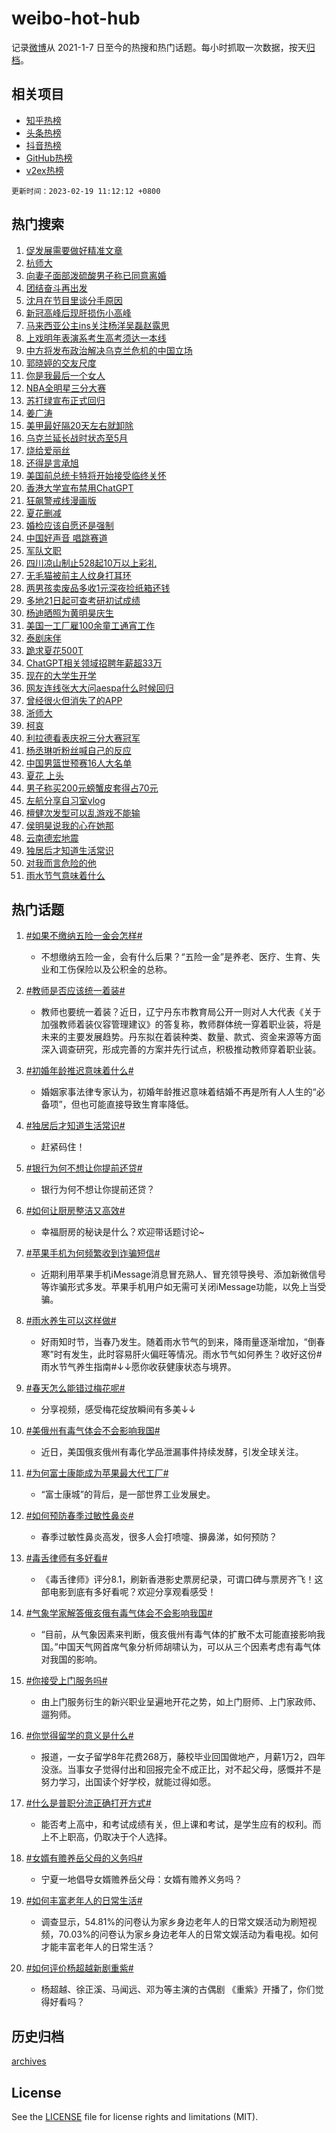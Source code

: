 # weibo-hot-hub

记录[微博](https://www.weibo.com)从 2021-1-7 日至今的热搜和热门话题。每小时抓取一次数据，按天[归档](archives)。

## 相关项目

- [知乎热榜](https://github.com/lonnyzhang423/zhihu-hot-hub)
- [头条热榜](https://github.com/lonnyzhang423/toutiao-hot-hub)
- [抖音热榜](https://github.com/lonnyzhang423/douyin-hot-hub)
- [GitHub热榜](https://github.com/lonnyzhang423/github-hot-hub)
- [v2ex热榜](https://github.com/lonnyzhang423/v2ex-hot-hub)


`更新时间：2023-02-19 11:12:12 +0800`

## 热门搜索

1. [促发展需要做好精准文章](https://m.weibo.cn/search?containerid=100103type%3D1%26t%3D10%26q%3D%23%E4%BF%83%E5%8F%91%E5%B1%95%E9%9C%80%E8%A6%81%E5%81%9A%E5%A5%BD%E7%B2%BE%E5%87%86%E6%96%87%E7%AB%A0%23&stream_entry_id=51&isnewpage=1&extparam=seat%3D1%26stream_entry_id%3D51%26dgr%3D0%26filter_type%3Drealtimehot%26pos%3D0%26c_type%3D51%26cate%3D10103%26display_time%3D1676776330%26pre_seqid%3D16767763304500360531&luicode=10000011&lfid=106003type%253D25%2526t%253D3%2526disable_hot%253D1%2526filter_type%253Drealtimehot)
1. [杭师大](https://m.weibo.cn/search?containerid=100103type%3D1%26t%3D10%26q%3D%E6%9D%AD%E5%B8%88%E5%A4%A7&stream_entry_id=31&isnewpage=1&extparam=seat%3D1%26q%3D%25E6%259D%25AD%25E5%25B8%2588%25E5%25A4%25A7%26dgr%3D0%26flag%3D1%26band_rank%3D1%26pos%3D0%26stream_entry_id%3D31%26cate%3D5001%26lcate%3D5001%26filter_type%3Drealtimehot%26realpos%3D1%26c_type%3D31%26display_time%3D1676776330%26pre_seqid%3D16767763304500360531&luicode=10000011&lfid=106003type%253D25%2526t%253D3%2526disable_hot%253D1%2526filter_type%253Drealtimehot)
1. [向妻子面部泼硫酸男子称已同意离婚](https://m.weibo.cn/search?containerid=100103type%3D1%26t%3D10%26q%3D%23%E5%90%91%E5%A6%BB%E5%AD%90%E9%9D%A2%E9%83%A8%E6%B3%BC%E7%A1%AB%E9%85%B8%E7%94%B7%E5%AD%90%E7%A7%B0%E5%B7%B2%E5%90%8C%E6%84%8F%E7%A6%BB%E5%A9%9A%23&stream_entry_id=31&isnewpage=1&extparam=seat%3D1%26q%3D%2523%25E5%2590%2591%25E5%25A6%25BB%25E5%25AD%2590%25E9%259D%25A2%25E9%2583%25A8%25E6%25B3%25BC%25E7%25A1%25AB%25E9%2585%25B8%25E7%2594%25B7%25E5%25AD%2590%25E7%25A7%25B0%25E5%25B7%25B2%25E5%2590%258C%25E6%2584%258F%25E7%25A6%25BB%25E5%25A9%259A%2523%26dgr%3D0%26flag%3D1%26band_rank%3D2%26pos%3D1%26stream_entry_id%3D31%26cate%3D5001%26lcate%3D5001%26filter_type%3Drealtimehot%26realpos%3D2%26c_type%3D31%26display_time%3D1676776330%26pre_seqid%3D16767763304500360531&luicode=10000011&lfid=106003type%253D25%2526t%253D3%2526disable_hot%253D1%2526filter_type%253Drealtimehot)
1. [团结奋斗再出发](https://m.weibo.cn/search?containerid=100103type%3D1%26t%3D10%26q%3D%23%E5%9B%A2%E7%BB%93%E5%A5%8B%E6%96%97%E5%86%8D%E5%87%BA%E5%8F%91%23&stream_entry_id=31&isnewpage=1&extparam=seat%3D1%26q%3D%2523%25E5%259B%25A2%25E7%25BB%2593%25E5%25A5%258B%25E6%2596%2597%25E5%2586%258D%25E5%2587%25BA%25E5%258F%2591%2523%26dgr%3D0%26flag%3D0%26band_rank%3D3%26pos%3D2%26stream_entry_id%3D31%26cate%3D5001%26lcate%3D5001%26filter_type%3Drealtimehot%26realpos%3D3%26c_type%3D31%26display_time%3D1676776330%26pre_seqid%3D16767763304500360531&luicode=10000011&lfid=106003type%253D25%2526t%253D3%2526disable_hot%253D1%2526filter_type%253Drealtimehot)
1. [沈月在节目里谈分手原因](https://m.weibo.cn/search?containerid=100103type%3D1%26t%3D10%26q%3D%23%E6%B2%88%E6%9C%88%E5%9C%A8%E8%8A%82%E7%9B%AE%E9%87%8C%E8%B0%88%E5%88%86%E6%89%8B%E5%8E%9F%E5%9B%A0%23&stream_entry_id=31&isnewpage=1&extparam=seat%3D1%26q%3D%2523%25E6%25B2%2588%25E6%259C%2588%25E5%259C%25A8%25E8%258A%2582%25E7%259B%25AE%25E9%2587%258C%25E8%25B0%2588%25E5%2588%2586%25E6%2589%258B%25E5%258E%259F%25E5%259B%25A0%2523%26dgr%3D0%26flag%3D1%26band_rank%3D4%26pos%3D3%26stream_entry_id%3D31%26cate%3D5001%26lcate%3D5001%26filter_type%3Drealtimehot%26realpos%3D4%26c_type%3D31%26display_time%3D1676776330%26pre_seqid%3D16767763304500360531&luicode=10000011&lfid=106003type%253D25%2526t%253D3%2526disable_hot%253D1%2526filter_type%253Drealtimehot)
1. [新冠高峰后现肝损伤小高峰](https://m.weibo.cn/search?containerid=100103type%3D1%26t%3D10%26q%3D%23%E6%96%B0%E5%86%A0%E9%AB%98%E5%B3%B0%E5%90%8E%E7%8E%B0%E8%82%9D%E6%8D%9F%E4%BC%A4%E5%B0%8F%E9%AB%98%E5%B3%B0%23&stream_entry_id=31&isnewpage=1&extparam=seat%3D1%26q%3D%2523%25E6%2596%25B0%25E5%2586%25A0%25E9%25AB%2598%25E5%25B3%25B0%25E5%2590%258E%25E7%258E%25B0%25E8%2582%259D%25E6%258D%259F%25E4%25BC%25A4%25E5%25B0%258F%25E9%25AB%2598%25E5%25B3%25B0%2523%26dgr%3D0%26flag%3D1%26band_rank%3D5%26pos%3D4%26stream_entry_id%3D31%26cate%3D5001%26lcate%3D5001%26filter_type%3Drealtimehot%26realpos%3D5%26c_type%3D31%26display_time%3D1676776330%26pre_seqid%3D16767763304500360531&luicode=10000011&lfid=106003type%253D25%2526t%253D3%2526disable_hot%253D1%2526filter_type%253Drealtimehot)
1. [马来西亚公主ins关注杨洋吴磊赵露思](https://m.weibo.cn/search?containerid=100103type%3D1%26t%3D10%26q%3D%23%E9%A9%AC%E6%9D%A5%E8%A5%BF%E4%BA%9A%E5%85%AC%E4%B8%BBins%E5%85%B3%E6%B3%A8%E6%9D%A8%E6%B4%8B%E5%90%B4%E7%A3%8A%E8%B5%B5%E9%9C%B2%E6%80%9D%23&stream_entry_id=31&isnewpage=1&extparam=seat%3D1%26q%3D%2523%25E9%25A9%25AC%25E6%259D%25A5%25E8%25A5%25BF%25E4%25BA%259A%25E5%2585%25AC%25E4%25B8%25BBins%25E5%2585%25B3%25E6%25B3%25A8%25E6%259D%25A8%25E6%25B4%258B%25E5%2590%25B4%25E7%25A3%258A%25E8%25B5%25B5%25E9%259C%25B2%25E6%2580%259D%2523%26dgr%3D0%26flag%3D1%26band_rank%3D6%26pos%3D5%26stream_entry_id%3D31%26cate%3D5001%26lcate%3D5001%26filter_type%3Drealtimehot%26realpos%3D6%26c_type%3D31%26display_time%3D1676776330%26pre_seqid%3D16767763304500360531&luicode=10000011&lfid=106003type%253D25%2526t%253D3%2526disable_hot%253D1%2526filter_type%253Drealtimehot)
1. [上戏明年表演系考生高考须达一本线](https://m.weibo.cn/search?containerid=100103type%3D1%26t%3D10%26q%3D%23%E4%B8%8A%E6%88%8F%E6%98%8E%E5%B9%B4%E8%A1%A8%E6%BC%94%E7%B3%BB%E8%80%83%E7%94%9F%E9%AB%98%E8%80%83%E9%A1%BB%E8%BE%BE%E4%B8%80%E6%9C%AC%E7%BA%BF%23&stream_entry_id=31&isnewpage=1&extparam=seat%3D1%26q%3D%2523%25E4%25B8%258A%25E6%2588%258F%25E6%2598%258E%25E5%25B9%25B4%25E8%25A1%25A8%25E6%25BC%2594%25E7%25B3%25BB%25E8%2580%2583%25E7%2594%259F%25E9%25AB%2598%25E8%2580%2583%25E9%25A1%25BB%25E8%25BE%25BE%25E4%25B8%2580%25E6%259C%25AC%25E7%25BA%25BF%2523%26dgr%3D0%26flag%3D0%26band_rank%3D7%26pos%3D6%26stream_entry_id%3D31%26cate%3D5001%26lcate%3D5001%26filter_type%3Drealtimehot%26realpos%3D7%26c_type%3D31%26display_time%3D1676776330%26pre_seqid%3D16767763304500360531&luicode=10000011&lfid=106003type%253D25%2526t%253D3%2526disable_hot%253D1%2526filter_type%253Drealtimehot)
1. [中方将发布政治解决乌克兰危机的中国立场](https://m.weibo.cn/search?containerid=100103type%3D1%26t%3D10%26q%3D%23%E4%B8%AD%E6%96%B9%E5%B0%86%E5%8F%91%E5%B8%83%E6%94%BF%E6%B2%BB%E8%A7%A3%E5%86%B3%E4%B9%8C%E5%85%8B%E5%85%B0%E5%8D%B1%E6%9C%BA%E7%9A%84%E4%B8%AD%E5%9B%BD%E7%AB%8B%E5%9C%BA%23&stream_entry_id=31&isnewpage=1&extparam=seat%3D1%26q%3D%2523%25E4%25B8%25AD%25E6%2596%25B9%25E5%25B0%2586%25E5%258F%2591%25E5%25B8%2583%25E6%2594%25BF%25E6%25B2%25BB%25E8%25A7%25A3%25E5%2586%25B3%25E4%25B9%258C%25E5%2585%258B%25E5%2585%25B0%25E5%258D%25B1%25E6%259C%25BA%25E7%259A%2584%25E4%25B8%25AD%25E5%259B%25BD%25E7%25AB%258B%25E5%259C%25BA%2523%26dgr%3D0%26flag%3D0%26band_rank%3D8%26pos%3D7%26stream_entry_id%3D31%26cate%3D5001%26lcate%3D5001%26filter_type%3Drealtimehot%26realpos%3D8%26c_type%3D31%26display_time%3D1676776330%26pre_seqid%3D16767763304500360531&luicode=10000011&lfid=106003type%253D25%2526t%253D3%2526disable_hot%253D1%2526filter_type%253Drealtimehot)
1. [郭晓婷的交友尺度](https://m.weibo.cn/search?containerid=100103type%3D1%26t%3D10%26q%3D%23%E9%83%AD%E6%99%93%E5%A9%B7%E7%9A%84%E4%BA%A4%E5%8F%8B%E5%B0%BA%E5%BA%A6%23&stream_entry_id=31&isnewpage=1&extparam=seat%3D1%26q%3D%2523%25E9%2583%25AD%25E6%2599%2593%25E5%25A9%25B7%25E7%259A%2584%25E4%25BA%25A4%25E5%258F%258B%25E5%25B0%25BA%25E5%25BA%25A6%2523%26dgr%3D0%26flag%3D1%26band_rank%3D9%26pos%3D8%26stream_entry_id%3D31%26cate%3D5001%26lcate%3D5001%26filter_type%3Drealtimehot%26realpos%3D9%26c_type%3D31%26display_time%3D1676776330%26pre_seqid%3D16767763304500360531&luicode=10000011&lfid=106003type%253D25%2526t%253D3%2526disable_hot%253D1%2526filter_type%253Drealtimehot)
1. [你是我最后一个女人](https://m.weibo.cn/search?containerid=100103type%3D1%26t%3D10%26q%3D%23%E4%BD%A0%E6%98%AF%E6%88%91%E6%9C%80%E5%90%8E%E4%B8%80%E4%B8%AA%E5%A5%B3%E4%BA%BA%23&stream_entry_id=31&isnewpage=1&extparam=seat%3D1%26q%3D%2523%25E4%25BD%25A0%25E6%2598%25AF%25E6%2588%2591%25E6%259C%2580%25E5%2590%258E%25E4%25B8%2580%25E4%25B8%25AA%25E5%25A5%25B3%25E4%25BA%25BA%2523%26dgr%3D0%26flag%3D1%26band_rank%3D10%26pos%3D9%26stream_entry_id%3D31%26cate%3D5001%26lcate%3D5001%26filter_type%3Drealtimehot%26realpos%3D10%26c_type%3D31%26display_time%3D1676776330%26pre_seqid%3D16767763304500360531&luicode=10000011&lfid=106003type%253D25%2526t%253D3%2526disable_hot%253D1%2526filter_type%253Drealtimehot)
1. [NBA全明星三分大赛](https://m.weibo.cn/search?containerid=100103type%3D1%26t%3D10%26q%3D%23NBA%E5%85%A8%E6%98%8E%E6%98%9F%E4%B8%89%E5%88%86%E5%A4%A7%E8%B5%9B%23&stream_entry_id=31&isnewpage=1&extparam=seat%3D1%26q%3D%2523NBA%25E5%2585%25A8%25E6%2598%258E%25E6%2598%259F%25E4%25B8%2589%25E5%2588%2586%25E5%25A4%25A7%25E8%25B5%259B%2523%26dgr%3D0%26flag%3D1%26band_rank%3D11%26pos%3D10%26stream_entry_id%3D31%26cate%3D5001%26lcate%3D5001%26filter_type%3Drealtimehot%26realpos%3D11%26c_type%3D31%26display_time%3D1676776330%26pre_seqid%3D16767763304500360531&luicode=10000011&lfid=106003type%253D25%2526t%253D3%2526disable_hot%253D1%2526filter_type%253Drealtimehot)
1. [苏打绿宣布正式回归](https://m.weibo.cn/search?containerid=100103type%3D1%26t%3D10%26q%3D%23%E8%8B%8F%E6%89%93%E7%BB%BF%E5%AE%A3%E5%B8%83%E6%AD%A3%E5%BC%8F%E5%9B%9E%E5%BD%92%23&stream_entry_id=31&isnewpage=1&extparam=seat%3D1%26q%3D%2523%25E8%258B%258F%25E6%2589%2593%25E7%25BB%25BF%25E5%25AE%25A3%25E5%25B8%2583%25E6%25AD%25A3%25E5%25BC%258F%25E5%259B%259E%25E5%25BD%2592%2523%26dgr%3D0%26flag%3D0%26band_rank%3D12%26pos%3D11%26stream_entry_id%3D31%26cate%3D5001%26lcate%3D5001%26filter_type%3Drealtimehot%26realpos%3D12%26c_type%3D31%26display_time%3D1676776330%26pre_seqid%3D16767763304500360531&luicode=10000011&lfid=106003type%253D25%2526t%253D3%2526disable_hot%253D1%2526filter_type%253Drealtimehot)
1. [姜广涛](https://m.weibo.cn/search?containerid=100103type%3D1%26t%3D10%26q%3D%E5%A7%9C%E5%B9%BF%E6%B6%9B&stream_entry_id=31&isnewpage=1&extparam=seat%3D1%26q%3D%25E5%25A7%259C%25E5%25B9%25BF%25E6%25B6%259B%26dgr%3D0%26flag%3D0%26band_rank%3D13%26pos%3D12%26stream_entry_id%3D31%26cate%3D5001%26lcate%3D5001%26filter_type%3Drealtimehot%26realpos%3D13%26c_type%3D31%26display_time%3D1676776330%26pre_seqid%3D16767763304500360531&luicode=10000011&lfid=106003type%253D25%2526t%253D3%2526disable_hot%253D1%2526filter_type%253Drealtimehot)
1. [美甲最好隔20天左右就卸除](https://m.weibo.cn/search?containerid=100103type%3D1%26t%3D10%26q%3D%23%E7%BE%8E%E7%94%B2%E6%9C%80%E5%A5%BD%E9%9A%9420%E5%A4%A9%E5%B7%A6%E5%8F%B3%E5%B0%B1%E5%8D%B8%E9%99%A4%23&stream_entry_id=31&isnewpage=1&extparam=seat%3D1%26q%3D%2523%25E7%25BE%258E%25E7%2594%25B2%25E6%259C%2580%25E5%25A5%25BD%25E9%259A%259420%25E5%25A4%25A9%25E5%25B7%25A6%25E5%258F%25B3%25E5%25B0%25B1%25E5%258D%25B8%25E9%2599%25A4%2523%26dgr%3D0%26flag%3D0%26band_rank%3D14%26pos%3D13%26stream_entry_id%3D31%26cate%3D5001%26lcate%3D5001%26filter_type%3Drealtimehot%26realpos%3D14%26c_type%3D31%26display_time%3D1676776330%26pre_seqid%3D16767763304500360531&luicode=10000011&lfid=106003type%253D25%2526t%253D3%2526disable_hot%253D1%2526filter_type%253Drealtimehot)
1. [乌克兰延长战时状态至5月](https://m.weibo.cn/search?containerid=100103type%3D1%26t%3D10%26q%3D%23%E4%B9%8C%E5%85%8B%E5%85%B0%E5%BB%B6%E9%95%BF%E6%88%98%E6%97%B6%E7%8A%B6%E6%80%81%E8%87%B35%E6%9C%88%23&stream_entry_id=31&isnewpage=1&extparam=seat%3D1%26q%3D%2523%25E4%25B9%258C%25E5%2585%258B%25E5%2585%25B0%25E5%25BB%25B6%25E9%2595%25BF%25E6%2588%2598%25E6%2597%25B6%25E7%258A%25B6%25E6%2580%2581%25E8%2587%25B35%25E6%259C%2588%2523%26dgr%3D0%26flag%3D1%26band_rank%3D15%26pos%3D14%26stream_entry_id%3D31%26cate%3D5001%26lcate%3D5001%26filter_type%3Drealtimehot%26realpos%3D15%26c_type%3D31%26display_time%3D1676776330%26pre_seqid%3D16767763304500360531&luicode=10000011&lfid=106003type%253D25%2526t%253D3%2526disable_hot%253D1%2526filter_type%253Drealtimehot)
1. [烧给爱丽丝](https://m.weibo.cn/search?containerid=100103type%3D1%26t%3D10%26q%3D%E7%83%A7%E7%BB%99%E7%88%B1%E4%B8%BD%E4%B8%9D&stream_entry_id=31&isnewpage=1&extparam=seat%3D1%26q%3D%25E7%2583%25A7%25E7%25BB%2599%25E7%2588%25B1%25E4%25B8%25BD%25E4%25B8%259D%26dgr%3D0%26flag%3D1%26band_rank%3D16%26pos%3D15%26stream_entry_id%3D31%26cate%3D5001%26lcate%3D5001%26filter_type%3Drealtimehot%26realpos%3D16%26c_type%3D31%26display_time%3D1676776330%26pre_seqid%3D16767763304500360531&luicode=10000011&lfid=106003type%253D25%2526t%253D3%2526disable_hot%253D1%2526filter_type%253Drealtimehot)
1. [还得是言承旭](https://m.weibo.cn/search?containerid=100103type%3D1%26t%3D10%26q%3D%E8%BF%98%E5%BE%97%E6%98%AF%E8%A8%80%E6%89%BF%E6%97%AD&stream_entry_id=31&isnewpage=1&extparam=seat%3D1%26q%3D%25E8%25BF%2598%25E5%25BE%2597%25E6%2598%25AF%25E8%25A8%2580%25E6%2589%25BF%25E6%2597%25AD%26dgr%3D0%26flag%3D1%26band_rank%3D17%26pos%3D16%26stream_entry_id%3D31%26cate%3D5001%26lcate%3D5001%26filter_type%3Drealtimehot%26realpos%3D17%26c_type%3D31%26display_time%3D1676776330%26pre_seqid%3D16767763304500360531&luicode=10000011&lfid=106003type%253D25%2526t%253D3%2526disable_hot%253D1%2526filter_type%253Drealtimehot)
1. [美国前总统卡特将开始接受临终关怀](https://m.weibo.cn/search?containerid=100103type%3D1%26t%3D10%26q%3D%23%E7%BE%8E%E5%9B%BD%E5%89%8D%E6%80%BB%E7%BB%9F%E5%8D%A1%E7%89%B9%E5%B0%86%E5%BC%80%E5%A7%8B%E6%8E%A5%E5%8F%97%E4%B8%B4%E7%BB%88%E5%85%B3%E6%80%80%23&stream_entry_id=31&isnewpage=1&extparam=seat%3D1%26q%3D%2523%25E7%25BE%258E%25E5%259B%25BD%25E5%2589%258D%25E6%2580%25BB%25E7%25BB%259F%25E5%258D%25A1%25E7%2589%25B9%25E5%25B0%2586%25E5%25BC%2580%25E5%25A7%258B%25E6%258E%25A5%25E5%258F%2597%25E4%25B8%25B4%25E7%25BB%2588%25E5%2585%25B3%25E6%2580%2580%2523%26dgr%3D0%26flag%3D0%26band_rank%3D18%26pos%3D17%26stream_entry_id%3D31%26cate%3D5001%26lcate%3D5001%26filter_type%3Drealtimehot%26realpos%3D18%26c_type%3D31%26display_time%3D1676776330%26pre_seqid%3D16767763304500360531&luicode=10000011&lfid=106003type%253D25%2526t%253D3%2526disable_hot%253D1%2526filter_type%253Drealtimehot)
1. [香港大学宣布禁用ChatGPT](https://m.weibo.cn/search?containerid=100103type%3D1%26t%3D10%26q%3D%23%E9%A6%99%E6%B8%AF%E5%A4%A7%E5%AD%A6%E5%AE%A3%E5%B8%83%E7%A6%81%E7%94%A8ChatGPT%23&stream_entry_id=31&isnewpage=1&extparam=seat%3D1%26q%3D%2523%25E9%25A6%2599%25E6%25B8%25AF%25E5%25A4%25A7%25E5%25AD%25A6%25E5%25AE%25A3%25E5%25B8%2583%25E7%25A6%2581%25E7%2594%25A8ChatGPT%2523%26dgr%3D0%26flag%3D0%26band_rank%3D19%26pos%3D18%26stream_entry_id%3D31%26cate%3D5001%26lcate%3D5001%26filter_type%3Drealtimehot%26realpos%3D19%26c_type%3D31%26display_time%3D1676776330%26pre_seqid%3D16767763304500360531&luicode=10000011&lfid=106003type%253D25%2526t%253D3%2526disable_hot%253D1%2526filter_type%253Drealtimehot)
1. [狂飙警戒线漫画版](https://m.weibo.cn/search?containerid=100103type%3D1%26t%3D10%26q%3D%23%E7%8B%82%E9%A3%99%E8%AD%A6%E6%88%92%E7%BA%BF%E6%BC%AB%E7%94%BB%E7%89%88%23&stream_entry_id=31&isnewpage=1&extparam=seat%3D1%26q%3D%2523%25E7%258B%2582%25E9%25A3%2599%25E8%25AD%25A6%25E6%2588%2592%25E7%25BA%25BF%25E6%25BC%25AB%25E7%2594%25BB%25E7%2589%2588%2523%26dgr%3D0%26flag%3D1%26band_rank%3D20%26pos%3D19%26stream_entry_id%3D31%26cate%3D5001%26lcate%3D5001%26filter_type%3Drealtimehot%26realpos%3D20%26c_type%3D31%26display_time%3D1676776330%26pre_seqid%3D16767763304500360531&luicode=10000011&lfid=106003type%253D25%2526t%253D3%2526disable_hot%253D1%2526filter_type%253Drealtimehot)
1. [夏花删减](https://m.weibo.cn/search?containerid=100103type%3D1%26t%3D10%26q%3D%E5%A4%8F%E8%8A%B1%E5%88%A0%E5%87%8F&stream_entry_id=31&isnewpage=1&extparam=seat%3D1%26q%3D%25E5%25A4%258F%25E8%258A%25B1%25E5%2588%25A0%25E5%2587%258F%26dgr%3D0%26flag%3D0%26band_rank%3D21%26pos%3D20%26stream_entry_id%3D31%26cate%3D5001%26lcate%3D5001%26filter_type%3Drealtimehot%26realpos%3D21%26c_type%3D31%26display_time%3D1676776330%26pre_seqid%3D16767763304500360531&luicode=10000011&lfid=106003type%253D25%2526t%253D3%2526disable_hot%253D1%2526filter_type%253Drealtimehot)
1. [婚检应该自愿还是强制](https://m.weibo.cn/search?containerid=100103type%3D1%26t%3D10%26q%3D%23%E5%A9%9A%E6%A3%80%E5%BA%94%E8%AF%A5%E8%87%AA%E6%84%BF%E8%BF%98%E6%98%AF%E5%BC%BA%E5%88%B6%23&stream_entry_id=31&isnewpage=1&extparam=seat%3D1%26q%3D%2523%25E5%25A9%259A%25E6%25A3%2580%25E5%25BA%2594%25E8%25AF%25A5%25E8%2587%25AA%25E6%2584%25BF%25E8%25BF%2598%25E6%2598%25AF%25E5%25BC%25BA%25E5%2588%25B6%2523%26dgr%3D0%26flag%3D0%26band_rank%3D22%26pos%3D21%26stream_entry_id%3D31%26cate%3D5001%26lcate%3D5001%26filter_type%3Drealtimehot%26realpos%3D22%26c_type%3D31%26display_time%3D1676776330%26pre_seqid%3D16767763304500360531&luicode=10000011&lfid=106003type%253D25%2526t%253D3%2526disable_hot%253D1%2526filter_type%253Drealtimehot)
1. [中国好声音 唱跳赛道](https://m.weibo.cn/search?containerid=100103type%3D1%26t%3D10%26q%3D%E4%B8%AD%E5%9B%BD%E5%A5%BD%E5%A3%B0%E9%9F%B3+%E5%94%B1%E8%B7%B3%E8%B5%9B%E9%81%93&stream_entry_id=31&isnewpage=1&extparam=seat%3D1%26q%3D%25E4%25B8%25AD%25E5%259B%25BD%25E5%25A5%25BD%25E5%25A3%25B0%25E9%259F%25B3%2520%25E5%2594%25B1%25E8%25B7%25B3%25E8%25B5%259B%25E9%2581%2593%26dgr%3D0%26flag%3D1%26band_rank%3D23%26pos%3D22%26stream_entry_id%3D31%26cate%3D5001%26lcate%3D5001%26filter_type%3Drealtimehot%26realpos%3D23%26c_type%3D31%26display_time%3D1676776330%26pre_seqid%3D16767763304500360531&luicode=10000011&lfid=106003type%253D25%2526t%253D3%2526disable_hot%253D1%2526filter_type%253Drealtimehot)
1. [军队文职](https://m.weibo.cn/search?containerid=100103type%3D1%26t%3D10%26q%3D%23%E5%86%9B%E9%98%9F%E6%96%87%E8%81%8C%23&stream_entry_id=31&isnewpage=1&extparam=seat%3D1%26q%3D%2523%25E5%2586%259B%25E9%2598%259F%25E6%2596%2587%25E8%2581%258C%2523%26dgr%3D0%26flag%3D0%26band_rank%3D24%26pos%3D23%26stream_entry_id%3D31%26cate%3D5001%26lcate%3D5001%26filter_type%3Drealtimehot%26realpos%3D24%26c_type%3D31%26display_time%3D1676776330%26pre_seqid%3D16767763304500360531&luicode=10000011&lfid=106003type%253D25%2526t%253D3%2526disable_hot%253D1%2526filter_type%253Drealtimehot)
1. [四川凉山制止528起10万以上彩礼](https://m.weibo.cn/search?containerid=100103type%3D1%26t%3D10%26q%3D%23%E5%9B%9B%E5%B7%9D%E5%87%89%E5%B1%B1%E5%88%B6%E6%AD%A2528%E8%B5%B710%E4%B8%87%E4%BB%A5%E4%B8%8A%E5%BD%A9%E7%A4%BC%23&stream_entry_id=31&isnewpage=1&extparam=seat%3D1%26q%3D%2523%25E5%259B%259B%25E5%25B7%259D%25E5%2587%2589%25E5%25B1%25B1%25E5%2588%25B6%25E6%25AD%25A2528%25E8%25B5%25B710%25E4%25B8%2587%25E4%25BB%25A5%25E4%25B8%258A%25E5%25BD%25A9%25E7%25A4%25BC%2523%26dgr%3D0%26flag%3D1%26band_rank%3D25%26pos%3D24%26stream_entry_id%3D31%26cate%3D5001%26lcate%3D5001%26filter_type%3Drealtimehot%26realpos%3D25%26c_type%3D31%26display_time%3D1676776330%26pre_seqid%3D16767763304500360531&luicode=10000011&lfid=106003type%253D25%2526t%253D3%2526disable_hot%253D1%2526filter_type%253Drealtimehot)
1. [无毛猫被前主人纹身打耳环](https://m.weibo.cn/search?containerid=100103type%3D1%26t%3D10%26q%3D%23%E6%97%A0%E6%AF%9B%E7%8C%AB%E8%A2%AB%E5%89%8D%E4%B8%BB%E4%BA%BA%E7%BA%B9%E8%BA%AB%E6%89%93%E8%80%B3%E7%8E%AF%23&stream_entry_id=31&isnewpage=1&extparam=seat%3D1%26q%3D%2523%25E6%2597%25A0%25E6%25AF%259B%25E7%258C%25AB%25E8%25A2%25AB%25E5%2589%258D%25E4%25B8%25BB%25E4%25BA%25BA%25E7%25BA%25B9%25E8%25BA%25AB%25E6%2589%2593%25E8%2580%25B3%25E7%258E%25AF%2523%26dgr%3D0%26flag%3D0%26band_rank%3D26%26pos%3D25%26stream_entry_id%3D31%26cate%3D5001%26lcate%3D5001%26filter_type%3Drealtimehot%26realpos%3D26%26c_type%3D31%26display_time%3D1676776330%26pre_seqid%3D16767763304500360531&luicode=10000011&lfid=106003type%253D25%2526t%253D3%2526disable_hot%253D1%2526filter_type%253Drealtimehot)
1. [两男孩卖废品多收1元深夜捡纸箱还钱](https://m.weibo.cn/search?containerid=100103type%3D1%26t%3D10%26q%3D%23%E4%B8%A4%E7%94%B7%E5%AD%A9%E5%8D%96%E5%BA%9F%E5%93%81%E5%A4%9A%E6%94%B61%E5%85%83%E6%B7%B1%E5%A4%9C%E6%8D%A1%E7%BA%B8%E7%AE%B1%E8%BF%98%E9%92%B1%23&stream_entry_id=31&isnewpage=1&extparam=seat%3D1%26q%3D%2523%25E4%25B8%25A4%25E7%2594%25B7%25E5%25AD%25A9%25E5%258D%2596%25E5%25BA%259F%25E5%2593%2581%25E5%25A4%259A%25E6%2594%25B61%25E5%2585%2583%25E6%25B7%25B1%25E5%25A4%259C%25E6%258D%25A1%25E7%25BA%25B8%25E7%25AE%25B1%25E8%25BF%2598%25E9%2592%25B1%2523%26dgr%3D0%26flag%3D1%26band_rank%3D27%26pos%3D26%26stream_entry_id%3D31%26cate%3D5001%26lcate%3D5001%26filter_type%3Drealtimehot%26realpos%3D27%26c_type%3D31%26display_time%3D1676776330%26pre_seqid%3D16767763304500360531&luicode=10000011&lfid=106003type%253D25%2526t%253D3%2526disable_hot%253D1%2526filter_type%253Drealtimehot)
1. [多地21日起可查考研初试成绩](https://m.weibo.cn/search?containerid=100103type%3D1%26t%3D10%26q%3D%23%E5%A4%9A%E5%9C%B021%E6%97%A5%E8%B5%B7%E5%8F%AF%E6%9F%A5%E8%80%83%E7%A0%94%E5%88%9D%E8%AF%95%E6%88%90%E7%BB%A9%23&stream_entry_id=31&isnewpage=1&extparam=seat%3D1%26q%3D%2523%25E5%25A4%259A%25E5%259C%25B021%25E6%2597%25A5%25E8%25B5%25B7%25E5%258F%25AF%25E6%259F%25A5%25E8%2580%2583%25E7%25A0%2594%25E5%2588%259D%25E8%25AF%2595%25E6%2588%2590%25E7%25BB%25A9%2523%26dgr%3D0%26flag%3D0%26band_rank%3D28%26pos%3D27%26stream_entry_id%3D31%26cate%3D5001%26lcate%3D5001%26filter_type%3Drealtimehot%26realpos%3D28%26c_type%3D31%26display_time%3D1676776330%26pre_seqid%3D16767763304500360531&luicode=10000011&lfid=106003type%253D25%2526t%253D3%2526disable_hot%253D1%2526filter_type%253Drealtimehot)
1. [杨迪晒照为黄明昊庆生](https://m.weibo.cn/search?containerid=100103type%3D1%26t%3D10%26q%3D%23%E6%9D%A8%E8%BF%AA%E6%99%92%E7%85%A7%E4%B8%BA%E9%BB%84%E6%98%8E%E6%98%8A%E5%BA%86%E7%94%9F%23&stream_entry_id=31&isnewpage=1&extparam=seat%3D1%26q%3D%2523%25E6%259D%25A8%25E8%25BF%25AA%25E6%2599%2592%25E7%2585%25A7%25E4%25B8%25BA%25E9%25BB%2584%25E6%2598%258E%25E6%2598%258A%25E5%25BA%2586%25E7%2594%259F%2523%26dgr%3D0%26flag%3D1%26band_rank%3D29%26pos%3D28%26stream_entry_id%3D31%26cate%3D5001%26lcate%3D5001%26filter_type%3Drealtimehot%26realpos%3D29%26c_type%3D31%26display_time%3D1676776330%26pre_seqid%3D16767763304500360531&luicode=10000011&lfid=106003type%253D25%2526t%253D3%2526disable_hot%253D1%2526filter_type%253Drealtimehot)
1. [美国一工厂雇100余童工通宵工作](https://m.weibo.cn/search?containerid=100103type%3D1%26t%3D10%26q%3D%23%E7%BE%8E%E5%9B%BD%E4%B8%80%E5%B7%A5%E5%8E%82%E9%9B%87100%E4%BD%99%E7%AB%A5%E5%B7%A5%E9%80%9A%E5%AE%B5%E5%B7%A5%E4%BD%9C%23&stream_entry_id=31&isnewpage=1&extparam=seat%3D1%26q%3D%2523%25E7%25BE%258E%25E5%259B%25BD%25E4%25B8%2580%25E5%25B7%25A5%25E5%258E%2582%25E9%259B%2587100%25E4%25BD%2599%25E7%25AB%25A5%25E5%25B7%25A5%25E9%2580%259A%25E5%25AE%25B5%25E5%25B7%25A5%25E4%25BD%259C%2523%26dgr%3D0%26flag%3D0%26band_rank%3D30%26pos%3D29%26stream_entry_id%3D31%26cate%3D5001%26lcate%3D5001%26filter_type%3Drealtimehot%26realpos%3D30%26c_type%3D31%26display_time%3D1676776330%26pre_seqid%3D16767763304500360531&luicode=10000011&lfid=106003type%253D25%2526t%253D3%2526disable_hot%253D1%2526filter_type%253Drealtimehot)
1. [泰剧床伴](https://m.weibo.cn/search?containerid=100103type%3D1%26t%3D10%26q%3D%23%E6%B3%B0%E5%89%A7%E5%BA%8A%E4%BC%B4%23&stream_entry_id=31&isnewpage=1&extparam=seat%3D1%26q%3D%2523%25E6%25B3%25B0%25E5%2589%25A7%25E5%25BA%258A%25E4%25BC%25B4%2523%26dgr%3D0%26flag%3D0%26band_rank%3D31%26pos%3D30%26stream_entry_id%3D31%26cate%3D5001%26lcate%3D5001%26filter_type%3Drealtimehot%26realpos%3D31%26c_type%3D31%26display_time%3D1676776330%26pre_seqid%3D16767763304500360531&luicode=10000011&lfid=106003type%253D25%2526t%253D3%2526disable_hot%253D1%2526filter_type%253Drealtimehot)
1. [跪求夏花500T](https://m.weibo.cn/search?containerid=100103type%3D1%26t%3D10%26q%3D%E8%B7%AA%E6%B1%82%E5%A4%8F%E8%8A%B1500T&stream_entry_id=31&isnewpage=1&extparam=seat%3D1%26q%3D%25E8%25B7%25AA%25E6%25B1%2582%25E5%25A4%258F%25E8%258A%25B1500T%26dgr%3D0%26flag%3D0%26band_rank%3D32%26pos%3D31%26stream_entry_id%3D31%26cate%3D5001%26lcate%3D5001%26filter_type%3Drealtimehot%26realpos%3D32%26c_type%3D31%26display_time%3D1676776330%26pre_seqid%3D16767763304500360531&luicode=10000011&lfid=106003type%253D25%2526t%253D3%2526disable_hot%253D1%2526filter_type%253Drealtimehot)
1. [ChatGPT相关领域招聘年薪超33万](https://m.weibo.cn/search?containerid=100103type%3D1%26t%3D10%26q%3D%23ChatGPT%E7%9B%B8%E5%85%B3%E9%A2%86%E5%9F%9F%E6%8B%9B%E8%81%98%E5%B9%B4%E8%96%AA%E8%B6%8533%E4%B8%87%23&stream_entry_id=31&isnewpage=1&extparam=seat%3D1%26q%3D%2523ChatGPT%25E7%259B%25B8%25E5%2585%25B3%25E9%25A2%2586%25E5%259F%259F%25E6%258B%259B%25E8%2581%2598%25E5%25B9%25B4%25E8%2596%25AA%25E8%25B6%258533%25E4%25B8%2587%2523%26dgr%3D0%26flag%3D1%26band_rank%3D33%26pos%3D32%26stream_entry_id%3D31%26cate%3D5001%26lcate%3D5001%26filter_type%3Drealtimehot%26realpos%3D33%26c_type%3D31%26display_time%3D1676776330%26pre_seqid%3D16767763304500360531&luicode=10000011&lfid=106003type%253D25%2526t%253D3%2526disable_hot%253D1%2526filter_type%253Drealtimehot)
1. [现在的大学生开学](https://m.weibo.cn/search?containerid=100103type%3D1%26t%3D10%26q%3D%23%E7%8E%B0%E5%9C%A8%E7%9A%84%E5%A4%A7%E5%AD%A6%E7%94%9F%E5%BC%80%E5%AD%A6%23&stream_entry_id=31&isnewpage=1&extparam=seat%3D1%26q%3D%2523%25E7%258E%25B0%25E5%259C%25A8%25E7%259A%2584%25E5%25A4%25A7%25E5%25AD%25A6%25E7%2594%259F%25E5%25BC%2580%25E5%25AD%25A6%2523%26dgr%3D0%26flag%3D0%26band_rank%3D34%26pos%3D33%26stream_entry_id%3D31%26cate%3D5001%26lcate%3D5001%26filter_type%3Drealtimehot%26realpos%3D34%26c_type%3D31%26display_time%3D1676776330%26pre_seqid%3D16767763304500360531&luicode=10000011&lfid=106003type%253D25%2526t%253D3%2526disable_hot%253D1%2526filter_type%253Drealtimehot)
1. [网友连线张大大问aespa什么时候回归](https://m.weibo.cn/search?containerid=100103type%3D1%26t%3D10%26q%3D%23%E7%BD%91%E5%8F%8B%E8%BF%9E%E7%BA%BF%E5%BC%A0%E5%A4%A7%E5%A4%A7%E9%97%AEaespa%E4%BB%80%E4%B9%88%E6%97%B6%E5%80%99%E5%9B%9E%E5%BD%92%23&stream_entry_id=31&isnewpage=1&extparam=seat%3D1%26q%3D%2523%25E7%25BD%2591%25E5%258F%258B%25E8%25BF%259E%25E7%25BA%25BF%25E5%25BC%25A0%25E5%25A4%25A7%25E5%25A4%25A7%25E9%2597%25AEaespa%25E4%25BB%2580%25E4%25B9%2588%25E6%2597%25B6%25E5%2580%2599%25E5%259B%259E%25E5%25BD%2592%2523%26dgr%3D0%26flag%3D0%26band_rank%3D35%26pos%3D34%26stream_entry_id%3D31%26cate%3D5001%26lcate%3D5001%26filter_type%3Drealtimehot%26realpos%3D35%26c_type%3D31%26display_time%3D1676776330%26pre_seqid%3D16767763304500360531&luicode=10000011&lfid=106003type%253D25%2526t%253D3%2526disable_hot%253D1%2526filter_type%253Drealtimehot)
1. [曾经很火但消失了的APP](https://m.weibo.cn/search?containerid=100103type%3D1%26t%3D10%26q%3D%23%E6%9B%BE%E7%BB%8F%E5%BE%88%E7%81%AB%E4%BD%86%E6%B6%88%E5%A4%B1%E4%BA%86%E7%9A%84APP%23&stream_entry_id=31&isnewpage=1&extparam=seat%3D1%26q%3D%2523%25E6%259B%25BE%25E7%25BB%258F%25E5%25BE%2588%25E7%2581%25AB%25E4%25BD%2586%25E6%25B6%2588%25E5%25A4%25B1%25E4%25BA%2586%25E7%259A%2584APP%2523%26dgr%3D0%26flag%3D0%26band_rank%3D36%26pos%3D35%26stream_entry_id%3D31%26cate%3D5001%26lcate%3D5001%26filter_type%3Drealtimehot%26realpos%3D36%26c_type%3D31%26display_time%3D1676776330%26pre_seqid%3D16767763304500360531&luicode=10000011&lfid=106003type%253D25%2526t%253D3%2526disable_hot%253D1%2526filter_type%253Drealtimehot)
1. [浙师大](https://m.weibo.cn/search?containerid=100103type%3D1%26t%3D10%26q%3D%E6%B5%99%E5%B8%88%E5%A4%A7&stream_entry_id=31&isnewpage=1&extparam=seat%3D1%26q%3D%25E6%25B5%2599%25E5%25B8%2588%25E5%25A4%25A7%26dgr%3D0%26flag%3D1%26band_rank%3D37%26pos%3D36%26stream_entry_id%3D31%26cate%3D5001%26lcate%3D5001%26filter_type%3Drealtimehot%26realpos%3D37%26c_type%3D31%26display_time%3D1676776330%26pre_seqid%3D16767763304500360531&luicode=10000011&lfid=106003type%253D25%2526t%253D3%2526disable_hot%253D1%2526filter_type%253Drealtimehot)
1. [柯哀](https://m.weibo.cn/search?containerid=100103type%3D1%26t%3D10%26q%3D%E6%9F%AF%E5%93%80&stream_entry_id=31&isnewpage=1&extparam=seat%3D1%26q%3D%25E6%259F%25AF%25E5%2593%2580%26dgr%3D0%26flag%3D0%26band_rank%3D38%26pos%3D37%26stream_entry_id%3D31%26cate%3D5001%26lcate%3D5001%26filter_type%3Drealtimehot%26realpos%3D38%26c_type%3D31%26display_time%3D1676776330%26pre_seqid%3D16767763304500360531&luicode=10000011&lfid=106003type%253D25%2526t%253D3%2526disable_hot%253D1%2526filter_type%253Drealtimehot)
1. [利拉德看表庆祝三分大赛冠军](https://m.weibo.cn/search?containerid=100103type%3D1%26t%3D10%26q%3D%23%E5%88%A9%E6%8B%89%E5%BE%B7%E7%9C%8B%E8%A1%A8%E5%BA%86%E7%A5%9D%E4%B8%89%E5%88%86%E5%A4%A7%E8%B5%9B%E5%86%A0%E5%86%9B%23&stream_entry_id=31&isnewpage=1&extparam=seat%3D1%26q%3D%2523%25E5%2588%25A9%25E6%258B%2589%25E5%25BE%25B7%25E7%259C%258B%25E8%25A1%25A8%25E5%25BA%2586%25E7%25A5%259D%25E4%25B8%2589%25E5%2588%2586%25E5%25A4%25A7%25E8%25B5%259B%25E5%2586%25A0%25E5%2586%259B%2523%26dgr%3D0%26flag%3D1%26band_rank%3D39%26pos%3D38%26stream_entry_id%3D31%26cate%3D5001%26lcate%3D5001%26filter_type%3Drealtimehot%26realpos%3D39%26c_type%3D31%26display_time%3D1676776330%26pre_seqid%3D16767763304500360531&luicode=10000011&lfid=106003type%253D25%2526t%253D3%2526disable_hot%253D1%2526filter_type%253Drealtimehot)
1. [杨丞琳听粉丝喊自己的反应](https://m.weibo.cn/search?containerid=100103type%3D1%26t%3D10%26q%3D%23%E6%9D%A8%E4%B8%9E%E7%90%B3%E5%90%AC%E7%B2%89%E4%B8%9D%E5%96%8A%E8%87%AA%E5%B7%B1%E7%9A%84%E5%8F%8D%E5%BA%94%23&stream_entry_id=31&isnewpage=1&extparam=seat%3D1%26q%3D%2523%25E6%259D%25A8%25E4%25B8%259E%25E7%2590%25B3%25E5%2590%25AC%25E7%25B2%2589%25E4%25B8%259D%25E5%2596%258A%25E8%2587%25AA%25E5%25B7%25B1%25E7%259A%2584%25E5%258F%258D%25E5%25BA%2594%2523%26dgr%3D0%26flag%3D1%26band_rank%3D40%26pos%3D39%26stream_entry_id%3D31%26cate%3D5001%26lcate%3D5001%26filter_type%3Drealtimehot%26realpos%3D40%26c_type%3D31%26display_time%3D1676776330%26pre_seqid%3D16767763304500360531&luicode=10000011&lfid=106003type%253D25%2526t%253D3%2526disable_hot%253D1%2526filter_type%253Drealtimehot)
1. [中国男篮世预赛16人大名单](https://m.weibo.cn/search?containerid=100103type%3D1%26t%3D10%26q%3D%23%E4%B8%AD%E5%9B%BD%E7%94%B7%E7%AF%AE%E4%B8%96%E9%A2%84%E8%B5%9B16%E4%BA%BA%E5%A4%A7%E5%90%8D%E5%8D%95%23&stream_entry_id=31&isnewpage=1&extparam=seat%3D1%26q%3D%2523%25E4%25B8%25AD%25E5%259B%25BD%25E7%2594%25B7%25E7%25AF%25AE%25E4%25B8%2596%25E9%25A2%2584%25E8%25B5%259B16%25E4%25BA%25BA%25E5%25A4%25A7%25E5%2590%258D%25E5%258D%2595%2523%26dgr%3D0%26flag%3D0%26band_rank%3D41%26pos%3D40%26stream_entry_id%3D31%26cate%3D5001%26lcate%3D5001%26filter_type%3Drealtimehot%26realpos%3D41%26c_type%3D31%26display_time%3D1676776330%26pre_seqid%3D16767763304500360531&luicode=10000011&lfid=106003type%253D25%2526t%253D3%2526disable_hot%253D1%2526filter_type%253Drealtimehot)
1. [夏花 上头](https://m.weibo.cn/search?containerid=100103type%3D1%26t%3D10%26q%3D%E5%A4%8F%E8%8A%B1+%E4%B8%8A%E5%A4%B4&stream_entry_id=31&isnewpage=1&extparam=seat%3D1%26q%3D%25E5%25A4%258F%25E8%258A%25B1%2520%25E4%25B8%258A%25E5%25A4%25B4%26dgr%3D0%26flag%3D1%26band_rank%3D42%26pos%3D41%26stream_entry_id%3D31%26cate%3D5001%26lcate%3D5001%26filter_type%3Drealtimehot%26realpos%3D42%26c_type%3D31%26display_time%3D1676776330%26pre_seqid%3D16767763304500360531&luicode=10000011&lfid=106003type%253D25%2526t%253D3%2526disable_hot%253D1%2526filter_type%253Drealtimehot)
1. [男子称买200元螃蟹皮套得占70元](https://m.weibo.cn/search?containerid=100103type%3D1%26t%3D10%26q%3D%23%E7%94%B7%E5%AD%90%E7%A7%B0%E4%B9%B0200%E5%85%83%E8%9E%83%E8%9F%B9%E7%9A%AE%E5%A5%97%E5%BE%97%E5%8D%A070%E5%85%83%23&stream_entry_id=31&isnewpage=1&extparam=seat%3D1%26q%3D%2523%25E7%2594%25B7%25E5%25AD%2590%25E7%25A7%25B0%25E4%25B9%25B0200%25E5%2585%2583%25E8%259E%2583%25E8%259F%25B9%25E7%259A%25AE%25E5%25A5%2597%25E5%25BE%2597%25E5%258D%25A070%25E5%2585%2583%2523%26dgr%3D0%26flag%3D0%26band_rank%3D43%26pos%3D42%26stream_entry_id%3D31%26cate%3D5001%26lcate%3D5001%26filter_type%3Drealtimehot%26realpos%3D43%26c_type%3D31%26display_time%3D1676776330%26pre_seqid%3D16767763304500360531&luicode=10000011&lfid=106003type%253D25%2526t%253D3%2526disable_hot%253D1%2526filter_type%253Drealtimehot)
1. [左航分享自习室vlog](https://m.weibo.cn/search?containerid=100103type%3D1%26t%3D10%26q%3D%23%E5%B7%A6%E8%88%AA%E5%88%86%E4%BA%AB%E8%87%AA%E4%B9%A0%E5%AE%A4vlog%23&stream_entry_id=31&isnewpage=1&extparam=seat%3D1%26q%3D%2523%25E5%25B7%25A6%25E8%2588%25AA%25E5%2588%2586%25E4%25BA%25AB%25E8%2587%25AA%25E4%25B9%25A0%25E5%25AE%25A4vlog%2523%26dgr%3D0%26flag%3D1%26band_rank%3D44%26pos%3D43%26stream_entry_id%3D31%26cate%3D5001%26lcate%3D5001%26filter_type%3Drealtimehot%26realpos%3D44%26c_type%3D31%26display_time%3D1676776330%26pre_seqid%3D16767763304500360531&luicode=10000011&lfid=106003type%253D25%2526t%253D3%2526disable_hot%253D1%2526filter_type%253Drealtimehot)
1. [檀健次发型可以乱游戏不能输](https://m.weibo.cn/search?containerid=100103type%3D1%26t%3D10%26q%3D%23%E6%AA%80%E5%81%A5%E6%AC%A1%E5%8F%91%E5%9E%8B%E5%8F%AF%E4%BB%A5%E4%B9%B1%E6%B8%B8%E6%88%8F%E4%B8%8D%E8%83%BD%E8%BE%93%23&stream_entry_id=31&isnewpage=1&extparam=seat%3D1%26q%3D%2523%25E6%25AA%2580%25E5%2581%25A5%25E6%25AC%25A1%25E5%258F%2591%25E5%259E%258B%25E5%258F%25AF%25E4%25BB%25A5%25E4%25B9%25B1%25E6%25B8%25B8%25E6%2588%258F%25E4%25B8%258D%25E8%2583%25BD%25E8%25BE%2593%2523%26dgr%3D0%26flag%3D1%26band_rank%3D45%26pos%3D44%26stream_entry_id%3D31%26cate%3D5001%26lcate%3D5001%26filter_type%3Drealtimehot%26realpos%3D45%26c_type%3D31%26display_time%3D1676776330%26pre_seqid%3D16767763304500360531&luicode=10000011&lfid=106003type%253D25%2526t%253D3%2526disable_hot%253D1%2526filter_type%253Drealtimehot)
1. [侯明昊说我的心在她那](https://m.weibo.cn/search?containerid=100103type%3D1%26t%3D10%26q%3D%23%E4%BE%AF%E6%98%8E%E6%98%8A%E8%AF%B4%E6%88%91%E7%9A%84%E5%BF%83%E5%9C%A8%E5%A5%B9%E9%82%A3%23&stream_entry_id=31&isnewpage=1&extparam=seat%3D1%26q%3D%2523%25E4%25BE%25AF%25E6%2598%258E%25E6%2598%258A%25E8%25AF%25B4%25E6%2588%2591%25E7%259A%2584%25E5%25BF%2583%25E5%259C%25A8%25E5%25A5%25B9%25E9%2582%25A3%2523%26dgr%3D0%26flag%3D0%26band_rank%3D46%26pos%3D45%26stream_entry_id%3D31%26cate%3D5001%26lcate%3D5001%26filter_type%3Drealtimehot%26realpos%3D46%26c_type%3D31%26display_time%3D1676776330%26pre_seqid%3D16767763304500360531&luicode=10000011&lfid=106003type%253D25%2526t%253D3%2526disable_hot%253D1%2526filter_type%253Drealtimehot)
1. [云南德宏地震](https://m.weibo.cn/search?containerid=100103type%3D1%26t%3D10%26q%3D%23%E4%BA%91%E5%8D%97%E5%BE%B7%E5%AE%8F%E5%9C%B0%E9%9C%87%23&stream_entry_id=31&isnewpage=1&extparam=seat%3D1%26q%3D%2523%25E4%25BA%2591%25E5%258D%2597%25E5%25BE%25B7%25E5%25AE%258F%25E5%259C%25B0%25E9%259C%2587%2523%26dgr%3D0%26flag%3D0%26band_rank%3D47%26pos%3D46%26stream_entry_id%3D31%26cate%3D5001%26lcate%3D5001%26filter_type%3Drealtimehot%26realpos%3D47%26c_type%3D31%26display_time%3D1676776330%26pre_seqid%3D16767763304500360531&luicode=10000011&lfid=106003type%253D25%2526t%253D3%2526disable_hot%253D1%2526filter_type%253Drealtimehot)
1. [独居后才知道生活常识](https://m.weibo.cn/search?containerid=100103type%3D1%26t%3D10%26q%3D%23%E7%8B%AC%E5%B1%85%E5%90%8E%E6%89%8D%E7%9F%A5%E9%81%93%E7%94%9F%E6%B4%BB%E5%B8%B8%E8%AF%86%23&stream_entry_id=31&isnewpage=1&extparam=seat%3D1%26q%3D%2523%25E7%258B%25AC%25E5%25B1%2585%25E5%2590%258E%25E6%2589%258D%25E7%259F%25A5%25E9%2581%2593%25E7%2594%259F%25E6%25B4%25BB%25E5%25B8%25B8%25E8%25AF%2586%2523%26dgr%3D0%26flag%3D0%26band_rank%3D48%26pos%3D47%26stream_entry_id%3D31%26cate%3D5001%26lcate%3D5001%26filter_type%3Drealtimehot%26realpos%3D48%26c_type%3D31%26display_time%3D1676776330%26pre_seqid%3D16767763304500360531&luicode=10000011&lfid=106003type%253D25%2526t%253D3%2526disable_hot%253D1%2526filter_type%253Drealtimehot)
1. [对我而言危险的他](https://m.weibo.cn/search?containerid=100103type%3D1%26t%3D10%26q%3D%23%E5%AF%B9%E6%88%91%E8%80%8C%E8%A8%80%E5%8D%B1%E9%99%A9%E7%9A%84%E4%BB%96%23&stream_entry_id=31&isnewpage=1&extparam=seat%3D1%26q%3D%2523%25E5%25AF%25B9%25E6%2588%2591%25E8%2580%258C%25E8%25A8%2580%25E5%258D%25B1%25E9%2599%25A9%25E7%259A%2584%25E4%25BB%2596%2523%26dgr%3D0%26flag%3D0%26band_rank%3D49%26pos%3D48%26stream_entry_id%3D31%26cate%3D5001%26lcate%3D5001%26filter_type%3Drealtimehot%26realpos%3D49%26c_type%3D31%26display_time%3D1676776330%26pre_seqid%3D16767763304500360531&luicode=10000011&lfid=106003type%253D25%2526t%253D3%2526disable_hot%253D1%2526filter_type%253Drealtimehot)
1. [雨水节气意味着什么](https://m.weibo.cn/search?containerid=100103type%3D1%26t%3D10%26q%3D%23%E9%9B%A8%E6%B0%B4%E8%8A%82%E6%B0%94%E6%84%8F%E5%91%B3%E7%9D%80%E4%BB%80%E4%B9%88%23&stream_entry_id=31&isnewpage=1&extparam=seat%3D1%26q%3D%2523%25E9%259B%25A8%25E6%25B0%25B4%25E8%258A%2582%25E6%25B0%2594%25E6%2584%258F%25E5%2591%25B3%25E7%259D%2580%25E4%25BB%2580%25E4%25B9%2588%2523%26dgr%3D0%26flag%3D0%26band_rank%3D50%26pos%3D49%26stream_entry_id%3D31%26cate%3D5001%26lcate%3D5001%26filter_type%3Drealtimehot%26realpos%3D50%26c_type%3D31%26display_time%3D1676776330%26pre_seqid%3D16767763304500360531&luicode=10000011&lfid=106003type%253D25%2526t%253D3%2526disable_hot%253D1%2526filter_type%253Drealtimehot)

## 热门话题

1. [#如果不缴纳五险一金会怎样#](https://m.weibo.cn/search?containerid=231522type%3D1%26t%3D10%26q%3D%23%E5%A6%82%E6%9E%9C%E4%B8%8D%E7%BC%B4%E7%BA%B3%E4%BA%94%E9%99%A9%E4%B8%80%E9%87%91%E4%BC%9A%E6%80%8E%E6%A0%B7%23&stream_entry_id=128&isnewpage=1&extparam=seat%3D1%26lcate%3D5004%26dgr%3D0%26unitid%3D1676647065038%26pos%3D1-0-0%26c_type%3D128%26cate%3D5004%26display_time%3D1676776331%26pre_seqid%3D1676776331950017407247&luicode=10000011&lfid=231648_-_4)
    - 不想缴纳五险一金，会有什么后果？“五险一金”是养老、医疗、生育、失业和工伤保险以及公积金的总称。

1. [#教师是否应该统一着装#](https://m.weibo.cn/search?containerid=231522type%3D1%26t%3D10%26q%3D%23%E6%95%99%E5%B8%88%E6%98%AF%E5%90%A6%E5%BA%94%E8%AF%A5%E7%BB%9F%E4%B8%80%E7%9D%80%E8%A3%85%23&stream_entry_id=128&isnewpage=1&extparam=seat%3D1%26lcate%3D5004%26dgr%3D0%26unitid%3D1676725336178%26pos%3D1-0-1%26c_type%3D128%26cate%3D5004%26display_time%3D1676776331%26pre_seqid%3D1676776331950017407247&luicode=10000011&lfid=231648_-_4)
    - 教师也要统一着装？近日，辽宁丹东市教育局公开一则对人大代表《关于加强教师着装仪容管理建议》的答复称，教师群体统一穿着职业装，将是未来的主要发展趋势。丹东拟在着装种类、数量、款式、资金来源等方面深入调查研究，形成完善的方案并先行试点，积极推动教师穿着职业装。

1. [#初婚年龄推迟意味着什么#](https://m.weibo.cn/search?containerid=231522type%3D1%26t%3D10%26q%3D%23%E5%88%9D%E5%A9%9A%E5%B9%B4%E9%BE%84%E6%8E%A8%E8%BF%9F%E6%84%8F%E5%91%B3%E7%9D%80%E4%BB%80%E4%B9%88%23&stream_entry_id=128&isnewpage=1&extparam=seat%3D1%26lcate%3D5004%26dgr%3D0%26unitid%3D1676688751824%26pos%3D1-0-2%26c_type%3D128%26cate%3D5004%26display_time%3D1676776331%26pre_seqid%3D1676776331950017407247&luicode=10000011&lfid=231648_-_4)
    - 婚姻家事法律专家认为，初婚年龄推迟意味着结婚不再是所有人人生的“必备项”，但也可能直接导致生育率降低。

1. [#独居后才知道生活常识#](https://m.weibo.cn/search?containerid=231522type%3D1%26t%3D10%26q%3D%23%E7%8B%AC%E5%B1%85%E5%90%8E%E6%89%8D%E7%9F%A5%E9%81%93%E7%94%9F%E6%B4%BB%E5%B8%B8%E8%AF%86%23&stream_entry_id=128&isnewpage=1&extparam=seat%3D1%26lcate%3D5004%26dgr%3D0%26unitid%3D1676734035485%26pos%3D1-0-3%26c_type%3D128%26cate%3D5004%26display_time%3D1676776331%26pre_seqid%3D1676776331950017407247&luicode=10000011&lfid=231648_-_4)
    - 赶紧码住！

1. [#银行为何不想让你提前还贷#](https://m.weibo.cn/search?containerid=231522type%3D1%26t%3D10%26q%3D%23%E9%93%B6%E8%A1%8C%E4%B8%BA%E4%BD%95%E4%B8%8D%E6%83%B3%E8%AE%A9%E4%BD%A0%E6%8F%90%E5%89%8D%E8%BF%98%E8%B4%B7%23&stream_entry_id=128&isnewpage=1&extparam=seat%3D1%26lcate%3D5004%26dgr%3D0%26unitid%3D1676769711677%26pos%3D1-0-4%26c_type%3D128%26cate%3D5004%26display_time%3D1676776331%26pre_seqid%3D1676776331950017407247&luicode=10000011&lfid=231648_-_4)
    - 银行为何不想让你提前还贷？

1. [#如何让厨房整洁又高效#](https://m.weibo.cn/search?containerid=231522type%3D1%26t%3D10%26q%3D%23%E5%A6%82%E4%BD%95%E8%AE%A9%E5%8E%A8%E6%88%BF%E6%95%B4%E6%B4%81%E5%8F%88%E9%AB%98%E6%95%88%23&stream_entry_id=128&isnewpage=1&extparam=seat%3D1%26lcate%3D5004%26dgr%3D0%26unitid%3D1676629348434%26pos%3D1-0-5%26c_type%3D128%26cate%3D5004%26display_time%3D1676776331%26pre_seqid%3D1676776331950017407247&luicode=10000011&lfid=231648_-_4)
    - 幸福厨房的秘诀是什么？欢迎带话题讨论~

1. [#苹果手机为何频繁收到诈骗短信#](https://m.weibo.cn/search?containerid=231522type%3D1%26t%3D10%26q%3D%23%E8%8B%B9%E6%9E%9C%E6%89%8B%E6%9C%BA%E4%B8%BA%E4%BD%95%E9%A2%91%E7%B9%81%E6%94%B6%E5%88%B0%E8%AF%88%E9%AA%97%E7%9F%AD%E4%BF%A1%23&stream_entry_id=128&isnewpage=1&extparam=seat%3D1%26lcate%3D5004%26dgr%3D0%26unitid%3D1676616153391%26pos%3D1-0-6%26c_type%3D128%26cate%3D5004%26display_time%3D1676776331%26pre_seqid%3D1676776331950017407247&luicode=10000011&lfid=231648_-_4)
    - 近期利用苹果手机iMessage消息冒充熟人、冒充领导换号、添加新微信号等诈骗形式多发。苹果手机用户如无需可关闭iMessage功能，以免上当受骗。

1. [#雨水养生可以这样做#](https://m.weibo.cn/search?containerid=231522type%3D1%26t%3D10%26q%3D%23%E9%9B%A8%E6%B0%B4%E5%85%BB%E7%94%9F%E5%8F%AF%E4%BB%A5%E8%BF%99%E6%A0%B7%E5%81%9A%23&stream_entry_id=128&isnewpage=1&extparam=seat%3D1%26lcate%3D5004%26dgr%3D0%26unitid%3D1676717841018%26pos%3D1-0-7%26c_type%3D128%26cate%3D5004%26display_time%3D1676776331%26pre_seqid%3D1676776331950017407247&luicode=10000011&lfid=231648_-_4)
    - 好雨知时节，当春乃发生。随着雨水节气的到来，降雨量逐渐增加，“倒春寒”时有发生，此时容易肝火偏旺等情况。雨水节气如何养生？收好这份#雨水节气养生指南#↓↓愿你收获健康状态与境界。

1. [#春天怎么能错过梅花呢#](https://m.weibo.cn/search?containerid=231522type%3D1%26t%3D10%26q%3D%23%E6%98%A5%E5%A4%A9%E6%80%8E%E4%B9%88%E8%83%BD%E9%94%99%E8%BF%87%E6%A2%85%E8%8A%B1%E5%91%A2%23&stream_entry_id=128&isnewpage=1&extparam=seat%3D1%26lcate%3D5004%26dgr%3D0%26unitid%3D1676719649937%26pos%3D1-0-8%26c_type%3D128%26cate%3D5004%26display_time%3D1676776331%26pre_seqid%3D1676776331950017407247&luicode=10000011&lfid=231648_-_4)
    - 分享视频，感受梅花绽放瞬间有多美↓↓

1. [#美俄州有毒气体会不会影响我国#](https://m.weibo.cn/search?containerid=231522type%3D1%26t%3D10%26q%3D%23%E7%BE%8E%E4%BF%84%E5%B7%9E%E6%9C%89%E6%AF%92%E6%B0%94%E4%BD%93%E4%BC%9A%E4%B8%8D%E4%BC%9A%E5%BD%B1%E5%93%8D%E6%88%91%E5%9B%BD%23&stream_entry_id=128&isnewpage=1&extparam=seat%3D1%26lcate%3D5004%26dgr%3D0%26unitid%3D1676677946588%26pos%3D1-0-9%26c_type%3D128%26cate%3D5004%26display_time%3D1676776331%26pre_seqid%3D1676776331950017407247&luicode=10000011&lfid=231648_-_4)
    - 近日，美国俄亥俄州有毒化学品泄漏事件持续发酵，引发全球关注。

1. [#为何富士康能成为苹果最大代工厂#](https://m.weibo.cn/search?containerid=231522type%3D1%26t%3D10%26q%3D%23%E4%B8%BA%E4%BD%95%E5%AF%8C%E5%A3%AB%E5%BA%B7%E8%83%BD%E6%88%90%E4%B8%BA%E8%8B%B9%E6%9E%9C%E6%9C%80%E5%A4%A7%E4%BB%A3%E5%B7%A5%E5%8E%82%23&stream_entry_id=128&isnewpage=1&extparam=seat%3D1%26lcate%3D5004%26dgr%3D0%26unitid%3D1676767338566%26pos%3D1-0-10%26c_type%3D128%26cate%3D5004%26display_time%3D1676776331%26pre_seqid%3D1676776331950017407247&luicode=10000011&lfid=231648_-_4)
    - “富士康城”的背后，是一部世界工业发展史。

1. [#如何预防春季过敏性鼻炎#](https://m.weibo.cn/search?containerid=231522type%3D1%26t%3D10%26q%3D%23%E5%A6%82%E4%BD%95%E9%A2%84%E9%98%B2%E6%98%A5%E5%AD%A3%E8%BF%87%E6%95%8F%E6%80%A7%E9%BC%BB%E7%82%8E%23&stream_entry_id=128&isnewpage=1&extparam=seat%3D1%26lcate%3D5004%26dgr%3D0%26unitid%3D1676703445006%26pos%3D1-0-11%26c_type%3D128%26cate%3D5004%26display_time%3D1676776331%26pre_seqid%3D1676776331950017407247&luicode=10000011&lfid=231648_-_4)
    - 春季过敏性鼻炎高发，很多人会打喷嚏、擤鼻涕，如何预防？

1. [#毒舌律师有多好看#](https://m.weibo.cn/search?containerid=231522type%3D1%26t%3D10%26q%3D%23%E6%AF%92%E8%88%8C%E5%BE%8B%E5%B8%88%E6%9C%89%E5%A4%9A%E5%A5%BD%E7%9C%8B%23&stream_entry_id=128&isnewpage=1&extparam=seat%3D1%26lcate%3D5004%26dgr%3D0%26unitid%3D1676732250310%26pos%3D1-0-12%26c_type%3D128%26cate%3D5004%26display_time%3D1676776331%26pre_seqid%3D1676776331950017407247&luicode=10000011&lfid=231648_-_4)
    - 《毒舌律师》评分8.1，刷新香港影史票房纪录，可谓口碑与票房齐飞！这部电影到底有多好看呢？欢迎分享观看感受！

1. [#气象学家解答俄亥俄有毒气体会不会影响我国#](https://m.weibo.cn/search?containerid=231522type%3D1%26t%3D10%26q%3D%23%E6%B0%94%E8%B1%A1%E5%AD%A6%E5%AE%B6%E8%A7%A3%E7%AD%94%E4%BF%84%E4%BA%A5%E4%BF%84%E6%9C%89%E6%AF%92%E6%B0%94%E4%BD%93%E4%BC%9A%E4%B8%8D%E4%BC%9A%E5%BD%B1%E5%93%8D%E6%88%91%E5%9B%BD%23&stream_entry_id=128&isnewpage=1&extparam=seat%3D1%26lcate%3D5004%26dgr%3D0%26unitid%3D1676711590016%26pos%3D1-0-13%26c_type%3D128%26cate%3D5004%26display_time%3D1676776331%26pre_seqid%3D1676776331950017407247&luicode=10000011&lfid=231648_-_4)
    - “目前，从气象因素来判断，俄亥俄州有毒气体的扩散不太可能直接影响我国。”中国天气网首席气象分析师胡啸认为，可以从三个因素考虑有毒气体对我国的影响。

1. [#你接受上门服务吗#](https://m.weibo.cn/search?containerid=231522type%3D1%26t%3D10%26q%3D%23%E4%BD%A0%E6%8E%A5%E5%8F%97%E4%B8%8A%E9%97%A8%E6%9C%8D%E5%8A%A1%E5%90%97%23&stream_entry_id=128&isnewpage=1&extparam=seat%3D1%26lcate%3D5004%26dgr%3D0%26unitid%3D1676708247887%26pos%3D1-0-14%26c_type%3D128%26cate%3D5004%26display_time%3D1676776331%26pre_seqid%3D1676776331950017407247&luicode=10000011&lfid=231648_-_4)
    - 由上门服务衍生的新兴职业呈遍地开花之势，如上门厨师、上门家政师、遛狗师。

1. [#你觉得留学的意义是什么#](https://m.weibo.cn/search?containerid=231522type%3D1%26t%3D10%26q%3D%23%E4%BD%A0%E8%A7%89%E5%BE%97%E7%95%99%E5%AD%A6%E7%9A%84%E6%84%8F%E4%B9%89%E6%98%AF%E4%BB%80%E4%B9%88%23&stream_entry_id=128&isnewpage=1&extparam=seat%3D1%26lcate%3D5004%26dgr%3D0%26unitid%3D1676694146226%26pos%3D1-0-15%26c_type%3D128%26cate%3D5004%26display_time%3D1676776331%26pre_seqid%3D1676776331950017407247&luicode=10000011&lfid=231648_-_4)
    - 报道，一女子留学8年花费268万，藤校毕业回国做地产，月薪1万2，四年没涨。当事女子觉得付出和回报完全不成正比，对不起父母，感慨并不是努力学习，出国读个好学校，就能过得如愿。

1. [#什么是普职分流正确打开方式#](https://m.weibo.cn/search?containerid=231522type%3D1%26t%3D10%26q%3D%23%E4%BB%80%E4%B9%88%E6%98%AF%E6%99%AE%E8%81%8C%E5%88%86%E6%B5%81%E6%AD%A3%E7%A1%AE%E6%89%93%E5%BC%80%E6%96%B9%E5%BC%8F%23&stream_entry_id=128&isnewpage=1&extparam=seat%3D1%26lcate%3D5004%26dgr%3D0%26unitid%3D1676693248679%26pos%3D1-0-16%26c_type%3D128%26cate%3D5004%26display_time%3D1676776331%26pre_seqid%3D1676776331950017407247&luicode=10000011&lfid=231648_-_4)
    - 能否考上高中，和考试成绩有关，但上课和考试，是学生应有的权利。而上不上职高，仍取决于个人选择。

1. [#女婿有赡养岳父母的义务吗#](https://m.weibo.cn/search?containerid=231522type%3D1%26t%3D10%26q%3D%23%E5%A5%B3%E5%A9%BF%E6%9C%89%E8%B5%A1%E5%85%BB%E5%B2%B3%E7%88%B6%E6%AF%8D%E7%9A%84%E4%B9%89%E5%8A%A1%E5%90%97%23&stream_entry_id=128&isnewpage=1&extparam=seat%3D1%26lcate%3D5004%26dgr%3D0%26unitid%3D1676688762272%26pos%3D1-0-17%26c_type%3D128%26cate%3D5004%26display_time%3D1676776331%26pre_seqid%3D1676776331950017407247&luicode=10000011&lfid=231648_-_4)
    - 宁夏一地倡导女婿赡养岳父母：女婿有赡养义务吗？

1. [#如何丰富老年人的日常生活#](https://m.weibo.cn/search?containerid=231522type%3D1%26t%3D10%26q%3D%23%E5%A6%82%E4%BD%95%E4%B8%B0%E5%AF%8C%E8%80%81%E5%B9%B4%E4%BA%BA%E7%9A%84%E6%97%A5%E5%B8%B8%E7%94%9F%E6%B4%BB%23&stream_entry_id=128&isnewpage=1&extparam=seat%3D1%26lcate%3D5004%26dgr%3D0%26unitid%3D1676683345447%26pos%3D1-0-18%26c_type%3D128%26cate%3D5004%26display_time%3D1676776331%26pre_seqid%3D1676776331950017407247&luicode=10000011&lfid=231648_-_4)
    - 调查显示，54.81%的问卷认为家乡身边老年人的日常文娱活动为刷短视频，70.03%的问卷认为家乡身边老年人的日常文娱活动为看电视。如何才能丰富老年人的日常生活？

1. [#如何评价杨超越新剧重紫#](https://m.weibo.cn/search?containerid=231522type%3D1%26t%3D10%26q%3D%23%E5%A6%82%E4%BD%95%E8%AF%84%E4%BB%B7%E6%9D%A8%E8%B6%85%E8%B6%8A%E6%96%B0%E5%89%A7%E9%87%8D%E7%B4%AB%23&stream_entry_id=128&isnewpage=1&extparam=seat%3D1%26lcate%3D5004%26dgr%3D0%26unitid%3D1676656058317%26pos%3D1-0-19%26c_type%3D128%26cate%3D5004%26display_time%3D1676776331%26pre_seqid%3D1676776331950017407247&luicode=10000011&lfid=231648_-_4)
    - 杨超越、徐正溪、马闻远、邓为等主演的古偶剧 《重紫》开播了，你们觉得好看吗？


## 历史归档

[archives](archives)

## License

See the [LICENSE](LICENSE) file for license rights and limitations (MIT).
